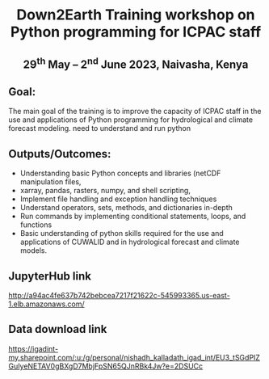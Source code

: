 <h1 align="center">Down2Earth Training workshop on Python programming for ICPAC staff</h1>
<h2 align="center">29<sup>th</sup> May – 2<sup>nd</sup> June 2023, Naivasha, Kenya</h2>

## Goal:
The main goal of the training is to improve the capacity of ICPAC staff in the use and
applications of Python programming for hydrological and climate forecast modeling.
need to understand and run python
## Outputs/Outcomes:
* Understanding basic Python concepts and libraries (netCDF manipulation files,
* xarray, pandas, rasters, numpy, and shell scripting,
* Implement file handling and exception handling techniques
* Understand operators, sets, methods, and dictionaries in-depth
* Run commands by implementing conditional statements, loops, and functions
* Basic understanding of python skills required for the use and applications of CUWALID and in hydrological forecast and climate models.

## JupyterHub link

http://a94ac4fe637b742bebcea7217f21622c-545993365.us-east-1.elb.amazonaws.com/


## Data download link

https://igadint-my.sharepoint.com/:u:/g/personal/nishadh_kalladath_igad_int/EU3_tSGdPIZGuIyeNETAV0gBXgD7MbjFpSN65QJnRBk4Jw?e=2DSUCc
